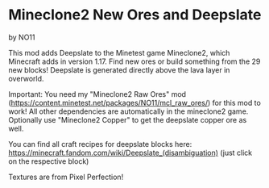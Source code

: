 # Mineclone2 New Ores and Deepslate
by NO11

This mod adds Deepslate to the Minetest game Mineclone2, which Minecraft adds in version 1.17.
Find new ores or build something from the 29 new blocks! Deepslate is generated directly above the lava layer in overworld.

Important: You need my "Mineclone2 Raw Ores" mod (https://content.minetest.net/packages/NO11/mcl_raw_ores/) for this mod to work!
All other dependencies are automatically in the mineclone2 game.
Optionally use "Mineclone2 Copper" to get the deepslate copper ore as well.


You can find all craft recipes for deepslate blocks here: https://minecraft.fandom.com/wiki/Deepslate_(disambiguation)
(just click on the respective block)

Textures are from Pixel Perfection!
